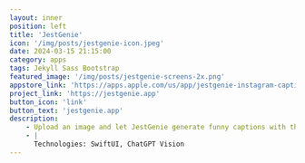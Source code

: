 ```yaml
---
layout: inner
position: left
title: 'JestGenie'
icon: '/img/posts/jestgenie-icon.jpeg'
date: 2024-03-15 21:15:00
category: apps
tags: Jekyll Sass Bootstrap
featured_image: '/img/posts/jestgenie-screens-2x.png'
appstore_link: 'https://apps.apple.com/us/app/jestgenie-instagram-captions/id6474176838'
project_link: 'https://jestgenie.app'
button_icon: 'link'
button_text: 'jestgenie.app'
description:
    - Upload an image and let JestGenie generate funny captions with the help of AI.
    - |
      Technologies: SwiftUI, ChatGPT Vision
---
```

